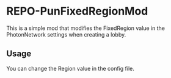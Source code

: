 ﻿# REPO-PunFixedRegionMod
This is a simple mod that modifies the FixedRegion value in the PhotonNetwork settings when creating a lobby.

## Usage
You can change the Region value in the config file.